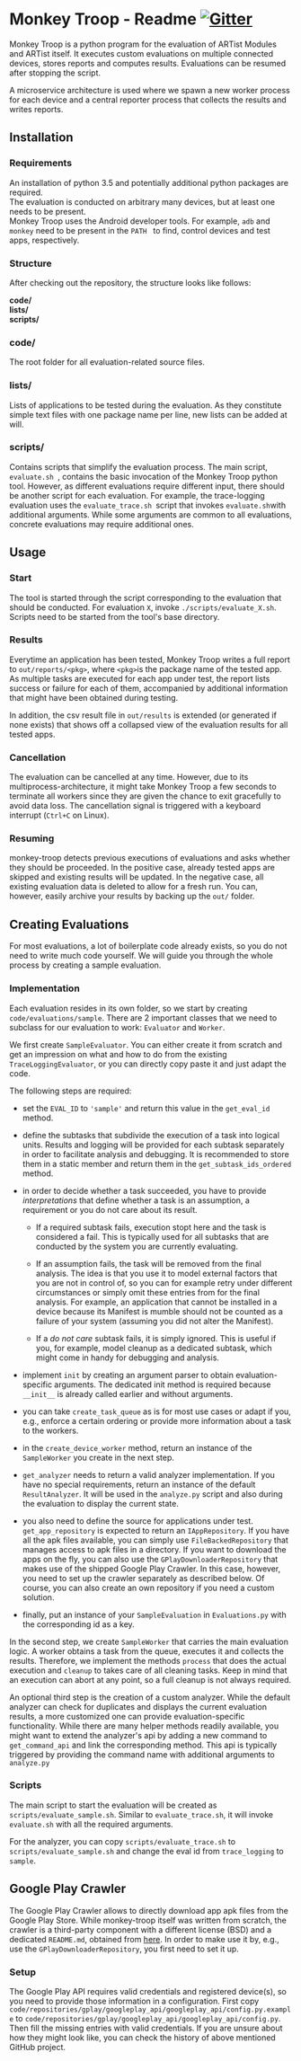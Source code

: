 # Monkey Troop - Readme [![Gitter](https://badges.gitter.im/Project-ARTist/meta.svg)](https://gitter.im/project-artist/Lobby?utm_source=badge&utm_medium=badge&utm_campaign=pr-badge&utm_content=body_badge)

Monkey Troop is a python program for the evaluation of ARTist Modules and ARTist itself. It executes custom evaluations on multiple connected devices, stores reports and computes results. Evaluations can be resumed after stopping the script.   

A microservice architecture is used where we spawn a new worker process for each device and a central reporter process that collects the results and writes reports. 

## Installation

### Requirements
An installation of python 3.5 and potentially additional python packages are required.      
The evaluation is conducted on arbitrary many devices, but at least one needs to be present.    
Monkey Troop uses the Android developer tools. For example, ```adb``` and ```monkey``` need to be present in the ```PATH ``` to find, control devices and test apps, respectively. 

### Structure

After checking out the repository, the structure looks like follows:

**code/**  
**lists/**  
**scripts/**  

### code/
The root folder for all evaluation-related source files. 
### lists/
Lists of applications to be tested during the evaluation. As they constitute simple text files with one package name per 
line, new lists can be added at will. 
### scripts/
Contains scripts that simplify the evaluation process. The main script, ```evaluate.sh ```, contains the basic invocation 
of the Monkey Troop python tool. However, as different evaluations require different input, there should be another script 
for each evaluation. For example, the trace-logging evaluation uses the ```evaluate_trace.sh ```script that invokes 
```evaluate.sh```with additional arguments. While some arguments are common to all evaluations, concrete evaluations may 
require additional ones. 

## Usage

### Start
The tool is started through the script corresponding to the evaluation that should be conducted. For evaluation ```X```, invoke ```./scripts/evaluate_X.sh```. Scripts need to be started from the tool's base directory. 

### Results
Everytime an application has been tested, Monkey Troop writes a full report to ```out/reports/<pkg>```, where ```<pkg>```is the package name of the tested app. As multiple tasks are executed for each app under test, the report lists success or failure for each of them, accompanied by additional information that might have been obtained during testing. 

In addition, the csv result file in ```out/results``` is extended (or generated if none exists) that shows off a collapsed view of the evaluation results for all tested apps. 

### Cancellation
The evaluation can be cancelled at any time. However, due to its multiprocess-architecture, it might take Monkey Troop a few seconds to terminate all workers since they are given the chance to exit gracefully to avoid data loss. The cancellation signal is triggered with a keyboard interrupt (```Ctrl+C``` on Linux). 

### Resuming
monkey-troop detects previous executions of evaluations and asks whether they should be proceeded. In the positive case, 
already tested apps are skipped and existing results will be updated. In the negative case, all existing evaluation data 
is deleted to allow for a fresh run. You can, however, easily archive your results by backing up the ```out/``` folder. 


## Creating Evaluations

For most evaluations, a lot of boilerplate code already exists, so you do not need to write much code yourself. 
We will guide you through the whole process by creating a sample evaluation. 

### Implementation

Each evaluation resides in its own folder, so we start by creating ```code/evaluations/sample```. 
There are 2 important classes that we need to subclass for our evaluation to work: ```Evaluator``` and ```Worker```.

We first create ```SampleEvaluator```. You can either create it from scratch and get an impression on what and how to do 
from the existing ```TraceLoggingEvaluator```, or you can directly copy paste it and just adapt the code.

The following steps are required:

- set the ```EVAL_ID``` to ```'sample'``` and return this value in the ```get_eval_id``` method.
- define the subtasks that subdivide the execution of a task into logical units. Results and logging will be provided 
for each subtask separately in order to facilitate analysis and debugging. It is recommended to store them in a static 
member and return them in the ```get_subtask_ids_ordered``` method. 
- in order to decide whether a task succeeded, you have to provide *interpretations* that define whether a task is 
an assumption, a requirement or you do not care about its result. 

    - If a required subtask fails, execution stopt here and 
the task is considered a fail. This is typically used for all subtasks that are conducted by the system you are currently 
evaluating. 

    - If an assumption fails, the task will be removed from the final analysis. The idea is that 
you use it to model external factors that you are not in control of, so you can for example retry under different 
circumstances or simply omit these entries from for the final analysis. For example, an application that cannot be 
installed in a device because its Manifest is mumble should not be counted as a failure of your system (assuming 
you did not alter the Manifest). 

    - If a *do not care* subtask fails, it is simply ignored. This is useful if you, for example, model cleanup as a dedicated 
subtask, which might come in handy for debugging and analysis. 

- implement ```init``` by creating an argument parser to obtain evaluation-specific arguments. The dedicated init 
method is required because ```__init__``` is already called earlier and without arguments. 
- you can take ```create_task_queue``` as is for most use cases or adapt if you, e.g., enforce a certain ordering or 
provide more information about a task to the workers. 
- in the ```create_device_worker``` method, return an instance of the ```SampleWorker``` you create in the next step.
- ```get_analyzer``` needs to return a valid analyzer implementation. If you have no special requirements, return an 
instance of the default ```ResultAnalyzer```. It will be used in the ```analyze.py``` script and also during the 
evaluation to display the current state. 
- you also need to define the source for applications under test. ```get_app_repository``` is expected to return an 
```IAppRepository```. If you have all the apk files available, you can simply use ```FileBackedRepository``` that manages 
access to apk files in a directory. If you want to download the apps on the fly, you can also use the 
```GPlayDownloaderRepository``` that makes use of the shipped Google Play Crawler. In this case, however, you need to set 
up the crawler separately as described below. Of course, you can also create an own repository if you need a custom 
solution. 
- finally, put an instance of your ```SampleEvaluation``` in ```Evaluations.py``` with the corresponding id as a key.

In the second step, we create ```SampleWorker``` that carries the main evaluation logic. 
A worker obtains a task from the queue, executes it and collects the results. Therefore, we implement the methods 
```process``` that does the actual execution and ```cleanup``` to takes care of all cleaning tasks. Keep in mind that an 
execution can abort at any point, so a full cleanup is not always required. 

An optional third step is the creation of a custom analyzer. While the default analyzer can check for duplicates and 
displays the current evaluation results, a more customized one can provide evaluation-specific functionality. While 
there are many helper methods readily available, you might want to extend the analyzer's api by adding a new command to 
```get_command_api``` and link the corresponding method. This api is typically triggered by providing the command name 
with additional arguments to ```analyze.py```

### Scripts

The main script to start the evaluation will be created as ```scripts/evaluate_sample.sh```.
Similar to ```evaluate_trace.sh```, it will invoke ```evaluate.sh``` with all the required arguments. 

For the analyzer, you can copy ```scripts/evaluate_trace.sh``` to 
```scripts/evaluate_sample.sh``` and change the eval id from ```trace_logging``` to ```sample```.

## Google Play Crawler

The Google Play Crawler allows to directly download app apk files from the Google Play Store. While monkey-troop itself 
was written from scratch, the crawler is a third-party component with a different license (BSD) and a dedicated 
```README.md```, obtained from [here](https://github.com/egirault/googleplay-api). In order to make use it by, e.g., use the 
```GPlayDownloaderRepository```, you first need to set it up. 

### Setup

The Google Play API requires valid credentials and registered device(s), so you need to provide those information in a 
configuration. First copy ```code/repositories/gplay/googleplay_api/googleplay_api/config.py.example``` to 
```code/repositories/gplay/googleplay_api/googleplay_api/config.py```. Then fill the missing entries with valid 
credentials. If you are unsure about how they might look like, you can check the history of above mentioned GitHub 
project. 
